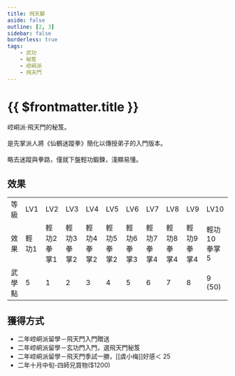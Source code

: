 ```yaml
---
title: 飛天腳
aside: false
outline: [2, 3]
sidebar: false
borderless: true
tags:
    - 武功
    - 秘笈
    - 崆峒派
    - 飛天門
---
```


# {{ $frontmatter.title }}

<BookItemIcon :size="`medium`" :needLink="false" :no="6002"></BookItemIcon>

崆峒派‧飛天門的秘笈。
<br><br>
是先掌派人將《仙鶴迷蹤拳》簡化以傳授弟子的入門版本。
<br><br>
略去迷蹤與拳路，僅就下盤輕功鍛鍊，淺顯易懂。
<br clear="all" />

## 效果

<table>
    <tr>
        <td>等級</td>
        <td>LV1</td>
        <td>LV2</td>
        <td>LV3</td>
        <td>LV4</td>
        <td>LV5</td>
        <td>LV6</td>
        <td>LV7</td>
        <td>LV8</td>
        <td>LV9</td>
        <td>LV10</td>
    </tr>
    <tr>
        <td>效果</td>
        <td>輕功1</td>
        <td>輕功2<br>拳掌1</td>
        <td>輕功3<br>拳掌2</td>
        <td>輕功4<br>拳掌2</td>
        <td>輕功5<br>拳掌2</td>
        <td>輕功6<br>拳掌3</td>
        <td>輕功7<br>拳掌4</td>
        <td>輕功8<br>拳掌4</td>
        <td>輕功9<br>拳掌4</td>
        <td>輕功10<br>拳掌5</td>
    </tr>
    <tr>
        <td>武學點</td>
        <td>5</td>
        <td>1</td>
        <td>2</td>
        <td>3</td>
        <td>4</td>
        <td>5</td>
        <td>6</td>
        <td>7</td>
        <td>8</td>
        <td>9 (50)</td>
    </tr>
</table>

## 獲得方式

-   二年崆峒派留學－飛天門入門贈送
-   二年崆峒派留學－玄功門入門，選飛天門秘笈
-   二年崆峒派留學－飛天門季試一勝，[[虞小梅]]好感＜ 25
-   二年十月中旬-四師兄買物($1200)
